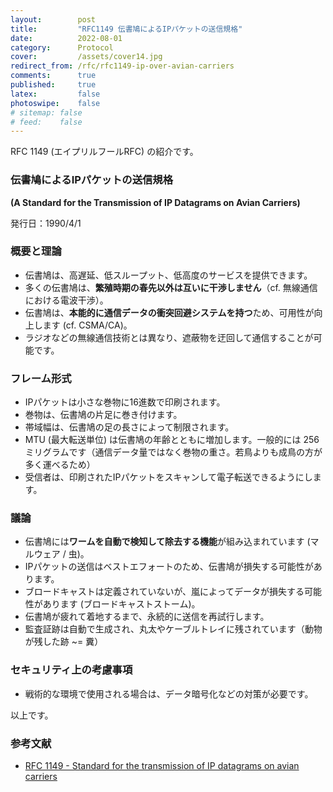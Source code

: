 ```yaml
---
layout:        post
title:         "RFC1149 伝書鳩によるIPパケットの送信規格"
date:          2022-08-01
category:      Protocol
cover:         /assets/cover14.jpg
redirect_from: /rfc/rfc1149-ip-over-avian-carriers
comments:      true
published:     true
latex:         false
photoswipe:    false
# sitemap: false
# feed:    false
---
```


RFC 1149 (エイプリルフールRFC) の紹介です。

### 伝書鳩によるIPパケットの送信規格
**(A Standard for the Transmission of IP Datagrams on Avian Carriers)**

発行日：1990/4/1

### 概要と理論

- 伝書鳩は、高遅延、低スループット、低高度のサービスを提供できます。
- 多くの伝書鳩は、**繁殖時期の春先以外は互いに干渉しません**（cf. 無線通信における電波干渉）。
- 伝書鳩は、**本能的に通信データの衝突回避システムを持つ**ため、可用性が向上します (cf. CSMA/CA)。
- ラジオなどの無線通信技術とは異なり、遮蔽物を迂回して通信することが可能です。

### フレーム形式

- IPパケットは小さな巻物に16進数で印刷されます。
- 巻物は、伝書鳩の片足に巻き付けます。
- 帯域幅は、伝書鳩の足の長さによって制限されます。
- MTU (最大転送単位) は伝書鳩の年齢とともに増加します。一般的には 256 ミリグラムです（通信データ量ではなく巻物の重さ。若鳥よりも成鳥の方が多く運べるため）
- 受信者は、印刷されたIPパケットをスキャンして電子転送できるようにします。

### 議論

- 伝書鳩には**ワームを自動で検知して除去する機能**が組み込まれています (マルウェア / 虫)。
- IPパケットの送信はベストエフォートのため、伝書鳩が損失する可能性があります。
- ブロードキャストは定義されていないが、嵐によってデータが損失する可能性があります (ブロードキャストストーム)。
- 伝書鳩が疲れて着地するまで、永続的に送信を再試行します。
- 監査証跡は自動で生成され、丸太やケーブルトレイに残されています（動物が残した跡 ~= 糞）

### セキュリティ上の考慮事項

- 戦術的な環境で使用される場合は、データ暗号化などの対策が必要です。

以上です。


### 参考文献

- [RFC 1149 - Standard for the transmission of IP datagrams on avian carriers](https://datatracker.ietf.org/doc/html/rfc1149)
